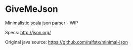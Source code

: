 # GiveMeJson
Minimalistic scala json parser - WIP

Specs: http://json.org/

Original java source: https://github.com/ralfstx/minimal-json
